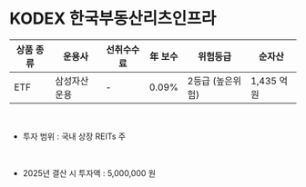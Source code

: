 # KODEX 한국부동산리츠인프라

| 상품 종류 | 운용사 | 선취수수료 | 年 보수 | 위험등급 | 순자산 |
|---|---|---|---|------|---|
| ETF | 삼성자산운용 | - | 0.09% | 2등급 (높은위험) | 1,435 억원 |

<br>

* 투자 범위 : 국내 상장 REITs 주

<br>

* 2025년 결산 시 투자액 : 5,000,000 원
